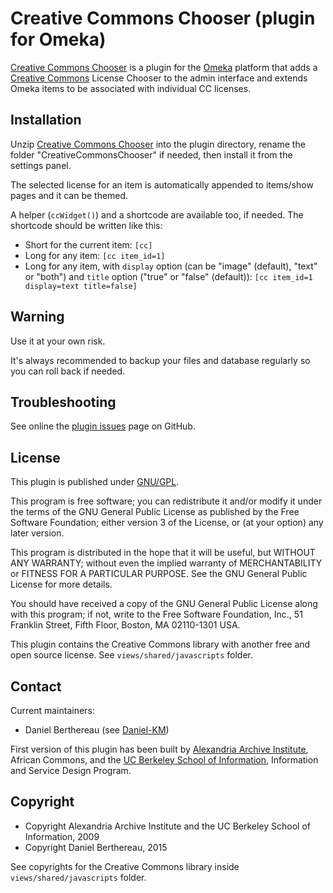 Creative Commons Chooser (plugin for Omeka)
===========================================

[Creative Commons Chooser] is a plugin for the [Omeka] platform that adds a
[Creative Commons] License Chooser to the admin interface and extends Omeka
items to be associated with individual CC licenses.


Installation
------------

Unzip [Creative Commons Chooser] into the plugin directory, rename the folder
"CreativeCommonsChooser" if needed, then install it from the settings panel.

The selected license for an item is automatically appended to items/show pages
and it can be themed.

A helper (`ccWidget()`) and a shortcode are available too, if needed. The
shortcode should be written like this:

- Short for the current item: `[cc]`
- Long for any item: `[cc item_id=1]`
- Long for any item, with `display` option (can be "image" (default), "text" or
"both") and `title` option ("true" or "false" (default)): `[cc item_id=1 display=text title=false]`


Warning
-------

Use it at your own risk.

It's always recommended to backup your files and database regularly so you can
roll back if needed.


Troubleshooting
---------------

See online the [plugin issues] page on GitHub.


License
-------

This plugin is published under [GNU/GPL].

This program is free software; you can redistribute it and/or modify it under
the terms of the GNU General Public License as published by the Free Software
Foundation; either version 3 of the License, or (at your option) any later
version.

This program is distributed in the hope that it will be useful, but WITHOUT
ANY WARRANTY; without even the implied warranty of MERCHANTABILITY or FITNESS
FOR A PARTICULAR PURPOSE. See the GNU General Public License for more
details.

You should have received a copy of the GNU General Public License along with
this program; if not, write to the Free Software Foundation, Inc.,
51 Franklin Street, Fifth Floor, Boston, MA 02110-1301 USA.


This plugin contains the Creative Commons library with another free and open
source license. See `views/shared/javascripts` folder.


Contact
-------

Current maintainers:

* Daniel Berthereau (see [Daniel-KM])

First version of this plugin has been built by [Alexandria Archive Institute],
African Commons, and the [UC Berkeley School of Information], Information and
Service Design Program.


Copyright
---------

* Copyright Alexandria Archive Institute and the UC Berkeley School of Information, 2009
* Copyright Daniel Berthereau, 2015

See copyrights for the Creative Commons library inside `views/shared/javascripts`
folder.


[Creative Commons Chooser]: https://github.com/Daniel-KM/CreativeCommonsChooser
[Omeka]: https://omeka.org
[Creative Commons]: https://creativecommons.org
[plugin issues]: https://github.com/Daniel-KM/CreativeCommonsChooser/issues
[GNU/GPL]: https://www.gnu.org/licenses/gpl-3.0.html
[Daniel-KM]: https://github.com/Daniel-KM "Daniel Berthereau"
[Alexandria Archive Institute]: http://alexandriaarchive.org
[UC Berkeley School of Information]: http://www.ischool.berkeley.edu
